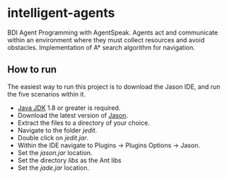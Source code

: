 # intelligent-agents
BDI Agent Programming with AgentSpeak. Agents act and communicate within an environment where they must collect resources and avoid obstacles. Implementation of A* search algorithm for navigation.

## How to run
The easiest way to run this project is to download the Jason IDE, and run the five scenarios within it.

- [Java JDK](https://www.oracle.com/uk/java/technologies/javase-downloads.html) 1.8 or greater is required.
- Download the latest version of [Jason](https://sourceforge.net/projects/jason/).
- Extract the files to a directory of your choice.
- Navigate to the folder *jedit*.
- Double click on *jedit.jar*.
- Within the IDE navigate to Plugins -> Plugins Options -> Jason.
- Set the *jason.jar* location.
- Set the directory *libs* as the Ant libs
- Set the *jade.jar* location.


